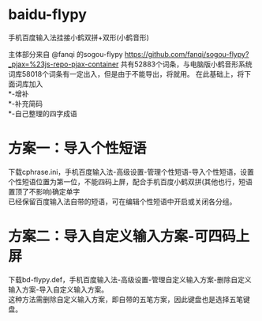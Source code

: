 # baidu-flypy
手机百度输入法挂接小鹤双拼+双形(小鹤音形)

主体部分来自 @fanqi 的sogou-flypy https://github.com/fanqi/sogou-flypy?_pjax=%23js-repo-pjax-container 共有52883个词条，与电脑版小鹤音形系统词库58018个词条有一定出入，但是由于不能导出，将就用。
在此基础上，将下面词库加入  
*-增补  
*-补充简码  
*-自己整理的四字成语  
# 方案一：导入个性短语
下载cphrase.ini，手机百度输入法-高级设置-管理个性短语-导入个性短语，设置个性短语位置为第一位，不能四码上屏，配合手机百度小鹤双拼(其他也行，短语置顶了不影响)确定单字  
已经保留百度输入法自带的短语，可在编辑个性短语中开启或关闭各分组。

# 方案二：导入自定义输入方案-可四码上屏

下载bd-flypy.def，手机百度输入法-高级设置-管理自定义输入方案-删除自定义输入方案-导入自定义输入方案。  
这种方法需删除自定义输入方案，即自带的五笔方案，因此键盘也是选择五笔键盘。




